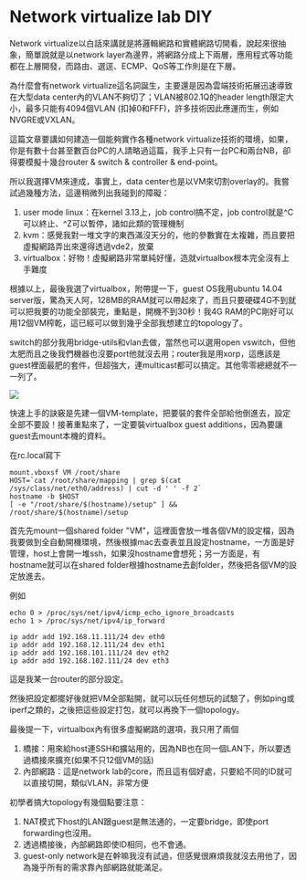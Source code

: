 # Network virtualize lab DIY

Network virtualize以白話來講就是將邏輯網路和實體網路切開看，說起來很抽象，簡單說就是以network layer為邊界，將網路分成上下兩層，應用程式等功能都在上層開發，而路由、選逕、ECMP、QoS等工作則是在下層。
 
為什麼會有network virtualize這名詞誕生，主要還是因為雲端技術拓展迅速導致在大型data center內的VLAN不夠切了；VLAN被802.1Q的header length限定大小，最多只能有4094個VLAN (扣掉0和FFF)，許多技術因此應運而生，例如NVGRE或VXLAN。
 
這篇文章要講如何建造一個能夠實作各種network virtualize技術的環境，如果，你是有數十台甚至數百台PC的人請略過這篇，我手上只有一台PC和兩台NB，卻得要模擬十幾台router & switch & controller & end-point。
 
所以我選擇VM來達成，事實上，data center也是以VM來切割overlay的。我嘗試過幾種方法，這邊稍微列出我碰到的障礙：
 
1. user mode linux：在kernel 3.13上，job control搞不定，job control就是^C可以終止、^Z可以暫停，諸如此類的管理機制
2. kvm：感覺我對一堆文字的東西滿沒天分的，他的參數實在太複雜，而且要把虛擬網路弄出來還得透過vde2，放棄
3. virtualbox：好物！虛擬網路非常單純好懂，造就virtualbox根本完全沒有上手難度
 

根據以上，最後我選了virtualbox，附帶提一下，guest OS我用ubuntu 14.04 server版，驚為天人阿，128MB的RAM就可以帶起來了，而且只要硬碟4G不到就可以把我要的功能全部裝完，重點是，開機不到30秒！我4G RAM的PC剛好可以用12個VM榨乾，這已經可以做到幾乎全部我想建立的topology了。
 
switch的部分我用bridge-utils和vlan去做，當然也可以選用open vswitch，但他太肥而且之後我們機器也沒要port他就沒去用；router我是用xorp，這應該是guest裡面最肥的套件，但超強大，連multicast都可以搞定。其他零零總總就不一一列了。

![](http://i.imgur.com/BX7WNDH.jpg)

快速上手的訣竅是先建一個VM-template，把要裝的套件全部給他倒進去，設定全部不要設！接著重點來了，一定要裝virtualbox guest additions，因為要讓guest去mount本機的資料。
 
在rc.local寫下
 ```
mount.vboxsf VM /root/share
HOST=`cat /root/share/mapping | grep $(cat /sys/class/net/eth0/address) | cut -d ' ' -f 2`
hostname -b $HOST
[ -e "/root/share/$(hostname)/setup" ] && /root/share/$(hostname)/setup
 ```
首先先mount一個shared folder "VM"，這裡面會放一堆各個VM的設定檔，因為我要做到全自動開機環境，然後根據mac去查表並且設定hostname，一方面是好管理，host上會開一堆ssh，如果沒hostname會想死；另一方面是，有hostname就可以在shared folder根據hostname去創folder，然後把各個VM的設定放進去。
 
例如
```
echo 0 > /proc/sys/net/ipv4/icmp_echo_ignore_broadcasts
echo 1 > /proc/sys/net/ipv4/ip_forward
 
ip addr add 192.168.11.111/24 dev eth0
ip addr add 192.168.12.111/24 dev eth1
ip addr add 192.168.101.111/24 dev eth2
ip addr add 192.168.102.111/24 dev eth3
```
這是我某一台router的部分設定。

然後把設定都擺好後就把VM全部點開，就可以玩任何想玩的試驗了，例如ping或iperf之類的，之後把這些設定打包，就可以再換下一個topology。
 
最後提一下，virtualbox內有很多虛擬網路的選項，我只用了兩個
 
1. 橋接：用來給host連SSH和擴站用的，因為NB也在同一個LAN下，所以要透過橋接來擴充(如果不只12個VM的話)
2. 內部網路：這是network lab的core，而且這有個好處，只要給不同的ID就可以直接切開，類似VLAN，非常方便
 

初學者搞大topology有幾個點要注意：
 
1. NAT模式下host的LAN跟guest是無法通的，一定要bridge，即使port forwarding也沒用。
2. 透過橋接後，內部網路即使ID相同，也不會通。
3. guest-only network是在幹嘛我沒有試過，但感覺很麻煩我就沒去用他了，因為幾乎所有的需求靠內部網路就能滿足。







